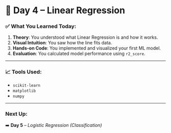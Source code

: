 # 📅 Day 4 – Linear Regression

### ✅ What You Learned Today:
1. **Theory**: You understood what Linear Regression is and how it works.
2. **Visual Intuition**: You saw how the line fits data.
3. **Hands-on Code**: You implemented and visualized your first ML model.
4. **Evaluation**: You calculated model performance using `r2_score`.

---

### 📈 Tools Used:
- `scikit-learn`
- `matplotlib`
- `numpy`

---

### Next Up:
➡️ **Day 5** – *Logistic Regression (Classification)*

